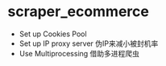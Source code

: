 # scraper_ecommerce

- Set up Cookies Pool
- Set up IP proxy server 伪IP来减小被封机率
- Use Multiprocessing 借助多进程爬虫


